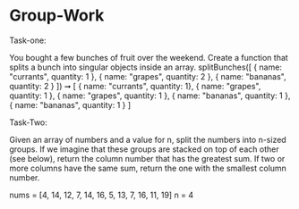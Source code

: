 # Group-Work
Task-one:

You bought a few bunches of fruit over the weekend. Create a function that splits a bunch into singular objects inside an array. splitBunches([ { name: "currants", quantity: 1 }, { name: "grapes", quantity: 2 }, { name: "bananas", quantity: 2 } ]) ➞ [ { name: "currants", quantity: 1}, { name: "grapes", quantity: 1 }, { name: "grapes", quantity: 1 }, { name: "bananas", quantity: 1 }, { name: "bananas", quantity: 1 } ]

Task-Two:

Given an array of numbers and a value for n, split the numbers into n-sized groups. If we imagine that these groups are stacked on top of each other (see below), return the column number that has the greatest sum. If two or more columns have the same sum, return the one with the smallest column number.

nums = [4, 14, 12, 7, 14, 16, 5, 13, 7, 16, 11, 19] n = 4